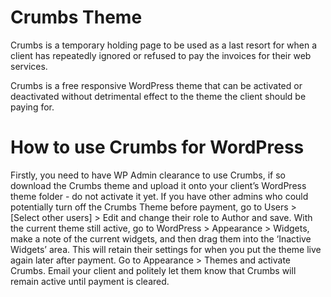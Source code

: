 Crumbs Theme
======

Crumbs is a temporary holding page to be used as a last resort for when a client has repeatedly ignored or refused to pay the invoices for their web services.

Crumbs is a free responsive WordPress theme that can be activated or deactivated without detrimental effect to the theme the client should be paying for.

How to use Crumbs for WordPress
======

Firstly, you need to have WP Admin clearance to use Crumbs, if so download the Crumbs theme and upload it onto your client’s WordPress theme folder - do not activate it yet.
If you have other admins who could potentially turn off the Crumbs Theme before payment, go to Users > [Select other users] > Edit and change their role to Author and save.
With the current theme still active, go to WordPress > Appearance > Widgets, make a note of the current widgets, and then drag them into the ‘Inactive Widgets’ area. This will retain their settings for when you put the theme live again later after payment.
Go to Appearance > Themes and activate Crumbs.
Email your client and politely let them know that Crumbs will remain active until payment is cleared.